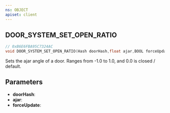 ```yaml
---
ns: OBJECT
apiset: client
---
```

## DOOR_SYSTEM_SET_OPEN_RATIO

```c
// 0xB6E6FBA95C7324AC
void DOOR_SYSTEM_SET_OPEN_RATIO(Hash doorHash,float ajar,BOOL forceUpdate);
```

Sets the ajar angle of a door.
Ranges from -1.0 to 1.0, and 0.0 is closed / default.

## Parameters
* **doorHash**:
* **ajar**:
* **forceUpdate**: